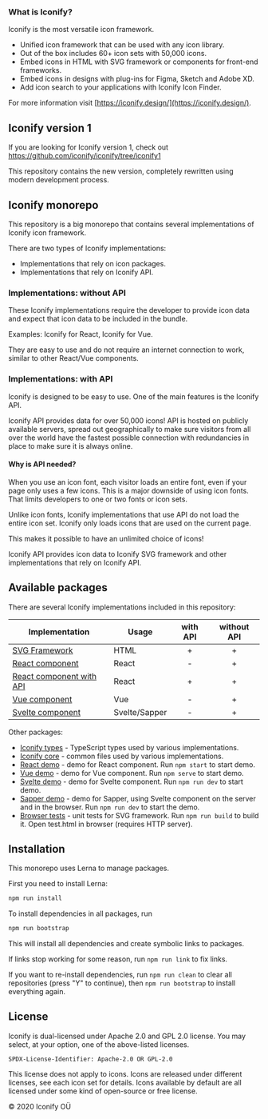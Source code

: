 ### What is Iconify?

Iconify is the most versatile icon framework.

-   Unified icon framework that can be used with any icon library.
-   Out of the box includes 60+ icon sets with 50,000 icons.
-   Embed icons in HTML with SVG framework or components for front-end frameworks.
-   Embed icons in designs with plug-ins for Figma, Sketch and Adobe XD.
-   Add icon search to your applications with Iconify Icon Finder.

For more information visit [https://iconify.design/](https://iconify.design/).

## Iconify version 1

If you are looking for Iconify version 1, check out https://github.com/iconify/iconify/tree/iconify1

This repository contains the new version, completely rewritten using modern development process.

## Iconify monorepo

This repository is a big monorepo that contains several implementations of Iconify icon framework.

There are two types of Iconify implementations:

-   Implementations that rely on icon packages.
-   Implementations that rely on Iconify API.

### Implementations: without API

These Iconify implementations require the developer to provide icon data and expect that icon data to be included in the bundle.

Examples: Iconify for React, Iconify for Vue.

They are easy to use and do not require an internet connection to work, similar to other React/Vue components.

### Implementations: with API

Iconify is designed to be easy to use. One of the main features is the Iconify API.

Iconify API provides data for over 50,000 icons! API is hosted on publicly available servers, spread out geographically to make sure visitors from all over the world have the fastest possible connection with redundancies in place to make sure it is always online.

#### Why is API needed?

When you use an icon font, each visitor loads an entire font, even if your page only uses a few icons. This is a major downside of using icon fonts. That limits developers to one or two fonts or icon sets.

Unlike icon fonts, Iconify implementations that use API do not load the entire icon set. Iconify only loads icons that are used on the current page.

This makes it possible to have an unlimited choice of icons!

Iconify API provides icon data to Iconify SVG framework and other implementations that rely on Iconify API.

## Available packages

There are several Iconify implementations included in this repository:

| Implementation                                         | Usage         | with API | without API |
| ------------------------------------------------------ | ------------- | :------: | :---------: |
| [SVG Framework](./packages/iconify/)                   | HTML          |    +     |      +      |
| [React component](./packages/react/)                   | React         |    -     |      +      |
| [React component with API](./packages/react-with-api/) | React         |    +     |      +      |
| [Vue component](./packages/vue/)                       | Vue           |    -     |      +      |
| [Svelte component](./packages/svelte/)                 | Svelte/Sapper |    -     |      +      |

Other packages:

-   [Iconify types](./packages/types/) - TypeScript types used by various implementations.
-   [Iconify core](./packages/core/) - common files used by various implementations.
-   [React demo](./packages/react-demo/) - demo for React component. Run `npm start` to start demo.
-   [Vue demo](./packages/vue-demo/) - demo for Vue component. Run `npm serve` to start demo.
-   [Svelte demo](./packages/svelte-demo/) - demo for Svelte component. Run `npm run dev` to start demo.
-   [Sapper demo](./packages/sapper-demo/) - demo for Sapper, using Svelte component on the server and in the browser. Run `npm run dev` to start the demo.
-   [Browser tests](./packages/browser-tests/) - unit tests for SVG framework. Run `npm run build` to build it. Open test.html in browser (requires HTTP server).

## Installation

This monorepo uses Lerna to manage packages.

First you need to install Lerna:

```bash
npm run install
```

To install dependencies in all packages, run

```bash
npm run bootstrap
```

This will install all dependencies and create symbolic links to packages.

If links stop working for some reason, run `npm run link` to fix links.

If you want to re-install dependencies, run `npm run clean` to clear all repositories (press "Y" to continue), then `npm run bootstrap` to install everything again.

## License

Iconify is dual-licensed under Apache 2.0 and GPL 2.0 license. You may select, at your option, one of the above-listed licenses.

`SPDX-License-Identifier: Apache-2.0 OR GPL-2.0`

This license does not apply to icons. Icons are released under different licenses, see each icon set for details.
Icons available by default are all licensed under some kind of open-source or free license.

© 2020 Iconify OÜ
